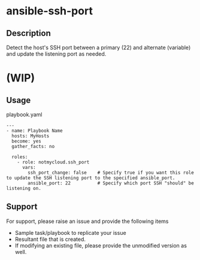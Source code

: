 # ansible-ssh-port
## Description
Detect the host's SSH port between a primary (22) and alternate (variable) and update the listening port as needed.

# (WIP)

## Usage
playbook.yaml
```
---
- name: Playbook Name
  hosts: MyHosts
  become: yes
  gather_facts: no
  
  roles:
    - role: notmycloud.ssh_port
      vars:
        ssh_port_change: false    # Specify true if you want this role to update the SSH listening port to the specified ansible_port.
        ansible_port: 22          # Specify which port SSH "should" be listening on.
```

## Support
For support, please raise an issue and provide the following items
- Sample task/playbook to replicate your issue
- Resultant file that is created.
- If modifying an existing file, please provide the unmodified version as well.
